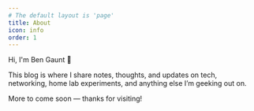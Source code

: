 ```yaml
---
# The default layout is 'page'
title: About
icon: info
order: 1
---
```


Hi, I'm Ben Gaunt 👋

This blog is where I share notes, thoughts, and updates on tech, networking, home lab experiments, and anything else I’m geeking out on.

More to come soon — thanks for visiting!

